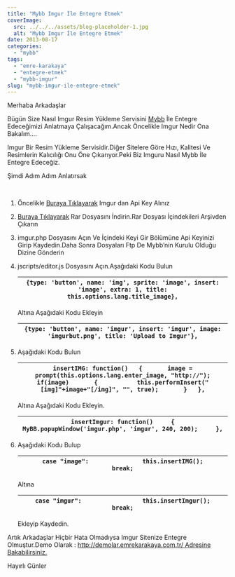 ```yaml
---
title: "Mybb Imgur İle Entegre Etmek"
coverImage:
  src: ../../../assets/blog-placeholder-1.jpg
  alt: "Mybb Imgur İle Entegre Etmek"
date: 2013-08-17
categories: 
  - "mybb"
tags: 
  - "emre-karakaya"
  - "entegre-etmek"
  - "mybb-imgur"
slug: "mybb-imgur-ile-entegre-etmek"
---
```


Merhaba Arkadaşlar

Bügün Size Nasıl Imgur Resim Yükleme Servisini [Mybb](http://www.emrekarakaya.com.tr/category/mybb/ "Mybb") İle Entegre Edeceğimizi Anlatmaya Çalışacağım.Ancak Öncelikle Imgur Nedir Ona Bakalım….

Imgur Bir Resim Yükleme Servisidir.Diğer Sitelere Göre Hızı, Kalitesi Ve Resimlerin Kalıcılığı Onu Öne Çıkarıyor.Peki Biz Imguru Nasıl Mybb İle Entegre Edeceğiz.

Şimdi Adım Adım Anlatırsak

 

1. Öncelikle [Buraya Tıklayarak](https://imgur.com/register/api_anon) Imgur dan Api Key Alınız
2. [Buraya Tıklayarak](https://www.box.com/s/2jfxke67hsompw94xrkl) Rar Dosyasını İndirin.Rar Dosyası İçindekileri Arşivden Çıkarın
3. imgur.php Dosyasını Açın Ve İçindeki Keyi Gir Bölümüne Api Keyinizi Girip Kaydedin.Daha Sonra Dosyaları Ftp De Mybb’nin Kurulu Olduğu Dizine Gönderin
4. jscripts/editor.js Dosyasını Açın.Aşağıdaki Kodu Bulun
    
    |   ``` {type: 'button', name: 'img', sprite: 'image', insert: 'image', extra: 1, title: this.options.lang.title_image}, ```   |
    | --- |
    
    Altına Aşağıdaki Kodu Ekleyin
    
    |   ``` {type: 'button', name: 'imgur', insert: 'imgur', image: 'imgurbut.png', title: 'Upload to Imgur'}, ```   |
    | --- |
    
5. Aşağıdaki Kodu Bulun
    
    |   ``` insertIMG: function() 	{ 		image = prompt(this.options.lang.enter_image, "http://");  		if(image) 		{ 			this.performInsert("[img]"+image+"[/img]", "", true); 		} 	}, ```   |
    | --- |
    
    Altına Aşağıdaki Kodu Ekleyin.
    
    |   ``` insertImgur: function()     {         MyBB.popupWindow('imgur.php', 'imgur', 240, 200);     }, ```   |
    | --- |
    
6. Aşağıdaki Kodu Bulup
    
    |   ``` case "image": 				this.insertIMG(); 				break; ```   |
    | --- |
    
    Altına
    
    |   ``` case "imgur":                 this.insertImgur();                 break; ```   |
    | --- |
    
    Ekleyip Kaydedin.

Artık Arkadaşlar Hiçbir Hata Olmadıysa Imgur Sitenize Entegre Olmuştur.Demo Olarak : [http://demolar.emrekarakaya.com.tr/ Adresine Bakabilirsiniz.](http://demolar.emrekarakaya.com.tr/)

Hayırlı Günler

